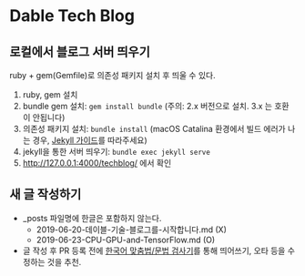 Dable Tech Blog
===============

로컬에서 블로그 서버 띄우기
--------------------------

ruby + gem(Gemfile)로 의존성 패키지 설치 후 띄울 수 있다.

 1. ruby, gem 설치
 2. bundle gem 설치: `gem install bundle` (주의: 2.x 버전으로 설치. 3.x 는 호환이 안됩니다)
 3. 의존성 패키지 설치: `bundle install` (macOS Catalina 환경에서 빌드 에러가 나는 경우, [Jekyll 가이드](https://jekyllrb.com/docs/installation/macos/)를 따라주세요)
 4. jekyll을 통한 서버 띄우기: `bundle exec jekyll serve`
 5. http://127.0.0.1:4000/techblog/ 에서 확인

새 글 작성하기
---------------

 * \_posts 파일명에 한글은 포함하지 않는다.
   * 2019-06-20-데이블-기술-블로그를-시작합니다.md (X)
   * 2019-06-23-CPU-GPU-and-TensorFlow.md (O)
 * 글 작성 후 PR 등록 전에 [한국어 맞춤법/문법 검사기](http://speller.cs.pusan.ac.kr/)를 통해 띄어쓰기, 오타 등을 수정하는 것을 추천.

